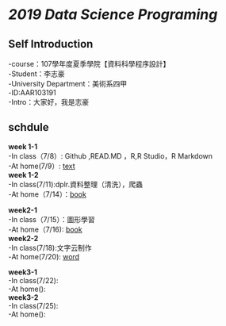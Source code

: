 ***2019 Data Science Programing***
==============================================  
  
  **Self Introduction**
  ----------------------------------------
  
-course：107學年度夏季學院【資料科學程序設計】  
-Student：李志豪  
-University Department：美術系四甲  
-ID:AAR103191  
-Intro：大家好，我是志豪  

**schdule**
------------------------------------

**week 1-1**    
-In class（7/8）: Github ,READ.MD ，R,R Studio，R Markdown    
-At home(7/9）: [text](https://otauruso1995o.github.io/2019-Data-Science-Programing/week%201-1/TEXT.html)  
**week 1-2**    
-In class(7/11):dplr.資料整理（清洗），爬蟲       
-At home（7/14）：[book](https://otauruso1995o.github.io/2019-Data-Science-Programing/week%201-2/book1.html)




**week2-1**    
-In class（7/15）：圖形學習    
-At home（7/16):  [book](https://otauruso1995o.github.io/2019-Data-Science-Programing/week%202-1/book.html)  
**week2-2**  
-In class(7/18):文字云制作   
-At home(7/20):  [word](https://otauruso1995o.github.io/2019-Data-Science-Programing/week2-2/word.html)


**week3-1**  
-In class(7/22):  
-At home():  
**week3-2**  
-In class(7/25):  
-At home():
















